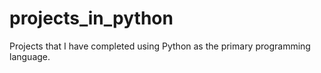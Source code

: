 # projects_in_python
Projects that I have completed using Python as the primary programming language.
